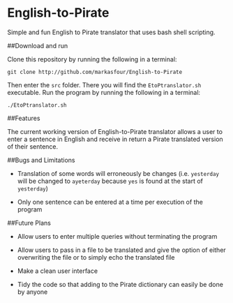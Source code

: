 # English-to-Pirate
Simple and fun English to Pirate translator that uses bash shell scripting.

##Download and run

Clone this repository by running the following in a terminal:

    git clone http://github.com/markasfour/English-to-Pirate

Then enter the `src` folder.
There you will find the `EtoPtranslator.sh` executable.
Run the program by running the following in a terminal:

    ./EtoPtranslator.sh

##Features

The current working version of English-to-Pirate translator allows a user to enter a sentence in English and receive in return a Pirate translated version of their sentence.

##Bugs and Limitations

* Translation of some words will erroneously be changes (i.e. `yesterday` will be changed to `ayeterday` because `yes` is found at the start of `yesterday`)

* Only one sentence can be entered at a time per execution of the program

##Future Plans

* Allow users to enter multiple queries without terminating the program

* Allow users to pass in a file to be translated and give the option of either overwriting the file or to simply echo the translated file

* Make a clean user interface

* Tidy the code so that adding to the Pirate dictionary can easily be done by anyone
